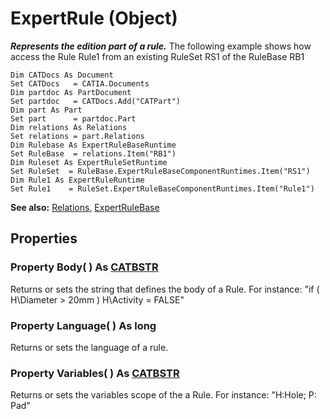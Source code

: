 # ExpertRule (Object)

**_Represents the edition part of a rule._**
The following example shows how access the Rule Rule1 from an existing RuleSet RS1 of the RuleBase RB1

```VBScript
Dim CATDocs As Document
Set CATDocs   = CATIA.Documents
Dim partdoc As PartDocument
Set partdoc   = CATDocs.Add("CATPart")
Dim part As Part
Set part      = partdoc.Part
Dim relations As Relations
Set relations = part.Relations
Dim Rulebase As ExpertRuleBaseRuntime
Set RuleBase  = relations.Item("RB1")
Dim Ruleset As ExpertRuleSetRuntime
Set RuleSet	 = RuleBase.ExpertRuleBaseComponentRuntimes.Item("RS1")
Dim Rule1 As ExpertRuleRuntime
Set Rule1	 = RuleSet.ExpertRuleBaseComponentRuntimes.Item("Rule1")

```

**See also:**      [Relations](../KnowledgeInterfaces/interface_Relations_18301.md), [ExpertRuleBase](../GenKnowledgeInterfaces/interface_ExpertRuleBase_41078.md)

## Properties

### Property **Body**( ) As [CATBSTR](../System/typedef_CATBSTR_8129.md)

Returns or sets the string that defines the body of a Rule. For instance: "if ( H\Diameter > 20mm ) H\Activity = FALSE"  
### Property **Language**( ) As long

Returns or sets the language of a rule.  
### Property **Variables**( ) As [CATBSTR](../System/typedef_CATBSTR_8129.md)

Returns or sets the variables scope of the a Rule. For instance: "H:Hole; P: Pad"